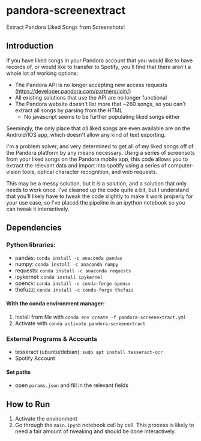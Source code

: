 # pandora-screenextract
Extract Pandora Liked Songs from Screenshots!


## Introduction
If you have liked songs in your Pandora account that you would like to have records of, or would like to transfer to Spotify, you'll find that there aren't a whole lot of working options:

* The Pandora API is no longer accepting new access requests (https://developer.pandora.com/partners/join/)
* All existing solutions that use the API are no longer functional
* The Pandora website doesn't list more that ~260 songs, so you can't extract all songs by parsing from the HTML
    * No javascript seems to be further populating liked songs either

Seemingly, the only place that *all* liked songs are even available are on the Android/IOS app, which doesn't allow any kind of text exporting.

I'm a problem solver, and very determined to get all of my liked songs off of the Pandora platform by any means necessary. Using a series of screensots from your liked songs on the Pandora mobile app, this code allows you to extract the relevant data and import into spotify using a series of computer-vision tools, optical character recognition, and web requests.

This may be a messy solution, but it *is* a solution, and a solution that only needs to work once. I've cleaned up the code quite a bit, but I understand that you'll likely have to tweak the code slightly to make it work properly for your use case, so I've placed the pipeline in an ipython notebook so you can tweak it interactively.

## Dependencies
### Python libraries:
* pandas: ```conda install -c anaconda pandas```
* numpy: ```conda install -c anaconda numpy ```
* requests: ```conda install -c anaconda requests```
* ipykernel: ```conda install ipykernel```
* opencv: ```conda install -c conda-forge opencv```
* thefuzz: ```conda install -c conda-forge thefuzz```

#### With the conda environment manager:
1) Install from file with ```conda env create -f pandora-screenextract.yml```
2) Activate with ```conda activate pandora-screenextract```

### External Programs & Accounts
* tesseract (ubuntu/debian): ```sudo apt install tesseract-ocr```
* Spotify Account

#### Set paths
 * open ```params.json``` and fill in the relevant fields

## How to Run
1) Activate the environment 
2) Go through the ```main.ipynb``` notebook cell by cell. This process is likely to need a fair amount of tweaking and should be done interactively.